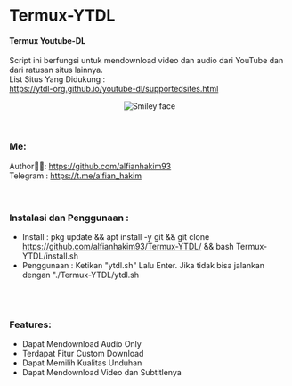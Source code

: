 # Termux-YTDL
#### Termux Youtube-DL
Script ini berfungsi untuk mendownload video dan audio dari YouTube dan dari ratusan situs lainnya. <br>
List Situs Yang Didukung : <br>
https://ytdl-org.github.io/youtube-dl/supportedsites.html <br>
<p align="center">
  <img alt="Smiley face" src="https://4.bp.blogspot.com/-qKxrxikFicQ/Xp68DDj3GNI/AAAAAAAAMXs/ILs0_4M5ojsi8dZqDbGmjAL12NSnWVqzACK4BGAYYCw/s1600/Download%2BYoutube%2BVideos%2Bwith%2BTr%253Dermux.png">
</p>
<br>

### Me:
Author👨‍💻: https://github.com/alfianhakim93 <br>
Telegram : https://t.me/alfian_hakim <br>
<br>
<br>

### Instalasi dan Penggunaan :
- Install :
pkg update && apt install -y git && git clone https://github.com/alfianhakim93/Termux-YTDL/ && bash Termux-YTDL/install.sh
- Penggunaan :
Ketikan "ytdl.sh" Lalu Enter.
Jika tidak bisa jalankan dengan "./Termux-YTDL/ytdl.sh

<br>
<br>

### Features:
- Dapat Mendownload Audio Only
- Terdapat Fitur Custom Download
- Dapat Memilih Kualitas Unduhan
- Dapat Mendownload Video dan Subtitlenya

<br>
<br>

